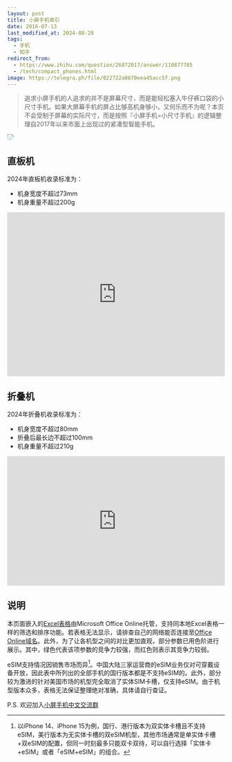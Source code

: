 ```yaml
---
layout: post
title: 小屏手机索引
date: 2016-07-13
last_modified_at: 2024-08-28
tags:
  - 手机
  - 知乎
redirect_from:
  - https://www.zhihu.com/question/26872017/answer/110877785
  - /tech/compact_phones.html
image: https://telegra.ph/file/022722a8670eea45acc5f.png
---
```

> 追求小屏手机的人追求的并不是屏幕尺寸，而是能轻松塞入牛仔裤口袋的小尺寸手机。如果大屏幕手机的屏占比够高机身够小，又何乐而不为呢？本页不会受制于屏幕的实际尺寸，而是按照『小屏手机=小尺寸手机』的逻辑整理自2017年以来市面上出现过的紧凑型智能手机。

<img src="https://telegra.ph/file/022722a8670eea45acc5f.png"  style="max-width: 320px; max-height: 320px; mask: linear-gradient(black,transparent);">

## 直板机

2024年直板机收录标准为：

- 机身宽度不超过73mm
- 机身重量不超过200g

<iframe width="100%" height="380" frameborder="0" scrolling="no" src="https://onedrive.live.com/embed?resid=4AAEB7B8AF6F1FCF%21168081&authkey=%21ACVeUksqMDriC9k&em=2&Item=%E8%A1%A81&wdHideGridlines=True&wdInConfigurator=True&wdInConfigurator=True"></iframe>

## 折叠机

2024年折叠机收录标准为：

- 机身宽度不超过80mm
- 折叠后最长边不超过100mm
- 机身重量不超过210g

<iframe width="100%" height="300" frameborder="0" scrolling="no" src="https://onedrive.live.com/embed?resid=4AAEB7B8AF6F1FCF%21168081&authkey=%21ACVeUksqMDriC9k&em=2&Item=%E8%A1%A82&wdHideGridlines=True&wdInConfigurator=True&wdInConfigurator=True"></iframe>

## 说明

本页面嵌入的[Excel表格](https://1drv.ms/x/s!As8fb6-4t65KiqEReU3ZnjF2JWmGsw)由Microsoft Office Online托管，支持同本地Excel表格一样的筛选和排序功能。若表格无法显示，请排查自己的网络能否连接至[Office Online域名](https://learn.microsoft.com/zh-cn/microsoft-365/enterprise/urls-and-ip-address-ranges?view=o365-worldwide&redirectSourcePath=%252farticle%252f8548a211-3fe7-47cb-abb1-355ea5aa88a2#microsoft-365-common-and-office-online)。此外，为了让各机型之间的对比更加直观，部分参数已用色阶进行展示。其中，绿色代表该项参数的竞争力较强，而红色则表示其竞争力较弱。

eSIM支持情况因销售市场而异[^esim]。中国大陆三家运营商的eSIM业务仅对可穿戴设备开放，因此表中所列出的全部手机的国行版本都是不支持eSIM的。此外，部分较为激进的针对美国市场的机型完全取消了实体SIM卡槽，仅支持eSIM。由于机型版本众多，表格无法保证整理绝对准确，具体请自行查证。

[^esim]: 以iPhone 14、iPhone 15为例，国行、港行版本为双实体卡槽且不支持eSIM，美行版本为无实体卡槽的双eSIM机型，其他市场通常是单实体卡槽+双eSIM的配置，但同一时刻最多只能双卡双待，可以自行选择「实体卡+eSIM」或者「eSIM+eSIM」的组合。

P.S. 欢迎加入[小屏手机中文交流群](https://t.me/compact_phones)